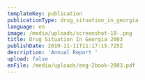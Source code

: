 ```yaml
---
templateKey: publication
publicationType: drug_situation_in_georgia
language: en
image: /media/uploads/screenshot-18-.png
title: Drug Situation In Georgia 2003
publishDate: 2019-11-11T11:17:15.725Z
description: 'Annual Report '
upload: false
enFile: /media/uploads/eng-2book-2003.pdf
---
```


